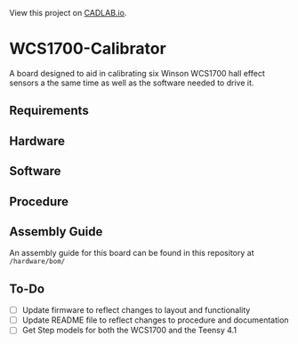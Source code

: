 View this project on [CADLAB.io](https://cadlab.io/project/27238). 

# WCS1700-Calibrator
A board designed to aid in calibrating six Winson WCS1700 hall effect sensors a the same time as well as the software needed to drive it.

## Requirements

## Hardware

## Software

## Procedure

## Assembly Guide
An assembly guide for this board can be found in this repository at `/hardware/bom/`

## To-Do
- [ ] Update firmware to reflect changes to layout and functionality
- [ ] Update README file to reflect changes to procedure and documentation
- [ ] Get Step models for both the WCS1700 and the Teensy 4.1
